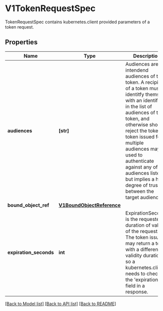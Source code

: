# V1TokenRequestSpec

TokenRequestSpec contains kubernetes.client provided parameters of a token request.

## Properties
Name | Type | Description | Notes
------------ | ------------- | ------------- | -------------
**audiences** | **[str]** | Audiences are the intendend audiences of the token. A recipient of a token must identitfy themself with an identifier in the list of audiences of the token, and otherwise should reject the token. A token issued for multiple audiences may be used to authenticate against any of the audiences listed but implies a high degree of trust between the target audiences. | 
**bound_object_ref** | [**V1BoundObjectReference**](V1BoundObjectReference.md) |  | [optional] 
**expiration_seconds** | **int** | ExpirationSeconds is the requested duration of validity of the request. The token issuer may return a token with a different validity duration so a kubernetes.client needs to check the &#39;expiration&#39; field in a response. | [optional] 

[[Back to Model list]](../README.md#documentation-for-models) [[Back to API list]](../README.md#documentation-for-api-endpoints) [[Back to README]](../README.md)


